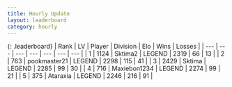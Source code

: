 ```yaml
---
title: Hourly Update
layout: leaderboard
category: hourly
---
```


{: .leaderboard}
| Rank | LV | Player | Division | Elo | Wins | Losses |
| --- | --- | --- | --- | --- | --- | --- |
| <span data-change="0">1</span> | 1124 | <span title="ID: 402846">Sktima2</span> | LEGEND | <span data-change="0">2319</span> | <span data-change="0">66</span> | <span data-change="0">13</span> |
| <span data-change="0">2</span> | 763 | <span title="ID: 652474">pookmaster21</span> | LEGEND | <span data-change="0">2298</span> | <span data-change="0">115</span> | <span data-change="0">41</span> |
| <span data-change="0">3</span> | 2429 | <span title="ID: 353063">Sktima</span> | LEGEND | <span data-change="6">2285</span> | <span data-change="1">99</span> | <span data-change="0">30</span> |
| <span data-change="0">4</span> | 716 | <span title="ID: 410122">Maxiebon1234</span> | LEGEND | <span data-change="0">2274</span> | <span data-change="0">99</span> | <span data-change="0">21</span> |
| <span data-change="0">5</span> | 375 | <span title="ID: 745153">Ataraxia</span> | LEGEND | <span data-change="8">2246</span> | <span data-change="3">216</span> | <span data-change="1">91</span> |